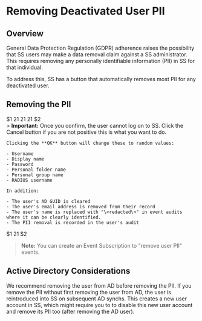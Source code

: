 [title]: # (Removing Deactivated User PII)
[tags]: # (Users, PII)
[priority]: #

# Removing Deactivated User PII

## Overview

General Data Protection Regulation (GDPR) adherence raises the possibility that SS users may make a data removal claim against a SS administrator. This requires removing any personally identifiable information (PII) in SS for that individual.

To address this, SS has a button that automatically removes most PII for any deactivated user.

## Removing the PII
$1
$2$1
$2$1
$2$1
$2   
    > **Important:** Once you confirm, the user cannot log on to SS. Click the Cancel button if you are not positive this is what you want to do.
    
    Clicking the **OK** button will change these to random values:
    
    - Username 
    - Display name
    - Password
    - Personal folder name
    - Personal group name
    - RADIUS username
    
    In addition:
    
    - The user's AD GUID is cleared
    - The user's email address is removed from their record
    - The user's name is replaced with "\<redacted\>" in event audits where it can be clearly identified.
    - The PII removal is recorded in the user's audit
    
$1
$2$1
$2
>**Note:** You can create an Event Subscription to "remove user PII" events.

## Active Directory Considerations

We recommend removing the user from AD before removing the PII. If you remove the PII without first removing the user from AD, the user is reintroduced into SS on subsequent AD synchs. This creates a new user account in SS, which might require you to to disable this new user account and remove its PII too (after removing the AD user).
